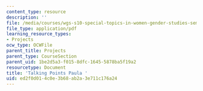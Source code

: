 ```yaml
---
content_type: resource
description: ''
file: /media/courses/wgs-s10-special-topics-in-women-gender-studies-seminar-latina-womens-voices-spring-2010/ed2f0d014c0e3b68ab2a3e711c176a24_MITWGS_S10S10_tp_paula.pdf
file_type: application/pdf
learning_resource_types:
- Projects
ocw_type: OCWFile
parent_title: Projects
parent_type: CourseSection
parent_uid: 1be2d5a3-f015-8dfc-1645-5878ba5f19a2
resourcetype: Document
title: 'Talking Points Paula '
uid: ed2f0d01-4c0e-3b68-ab2a-3e711c176a24
---
```

